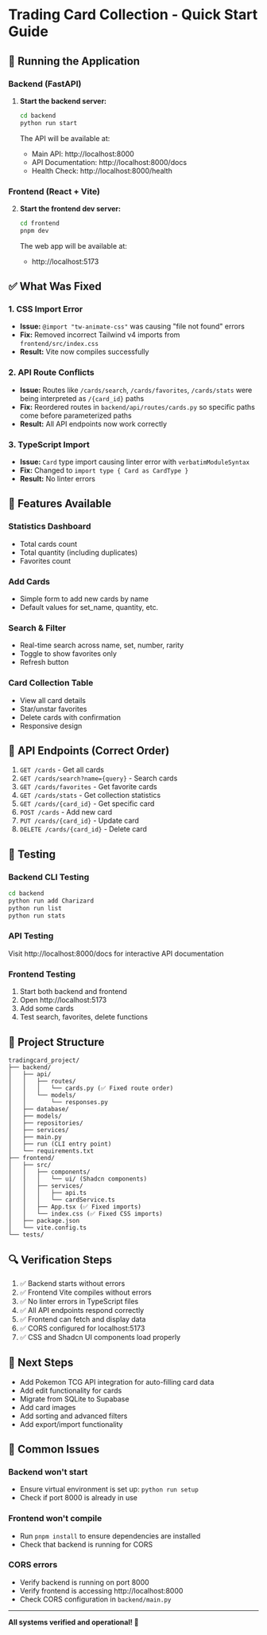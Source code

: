 # Trading Card Collection - Quick Start Guide

## 🚀 Running the Application

### Backend (FastAPI)

1. **Start the backend server:**
   ```bash
   cd backend
   python run start
   ```
   
   The API will be available at:
   - Main API: http://localhost:8000
   - API Documentation: http://localhost:8000/docs
   - Health Check: http://localhost:8000/health

### Frontend (React + Vite)

2. **Start the frontend dev server:**
   ```bash
   cd frontend
   pnpm dev
   ```
   
   The web app will be available at:
   - http://localhost:5173

## ✅ What Was Fixed

### 1. **CSS Import Error**
   - **Issue:** `@import "tw-animate-css"` was causing "file not found" errors
   - **Fix:** Removed incorrect Tailwind v4 imports from `frontend/src/index.css`
   - **Result:** Vite now compiles successfully

### 2. **API Route Conflicts**
   - **Issue:** Routes like `/cards/search`, `/cards/favorites`, `/cards/stats` were being interpreted as `/{card_id}` paths
   - **Fix:** Reordered routes in `backend/api/routes/cards.py` so specific paths come before parameterized paths
   - **Result:** All API endpoints now work correctly

### 3. **TypeScript Import**
   - **Issue:** `Card` type import causing linter error with `verbatimModuleSyntax`
   - **Fix:** Changed to `import type { Card as CardType }`
   - **Result:** No linter errors

## 🎨 Features Available

### Statistics Dashboard
- Total cards count
- Total quantity (including duplicates)
- Favorites count

### Add Cards
- Simple form to add new cards by name
- Default values for set_name, quantity, etc.

### Search & Filter
- Real-time search across name, set, number, rarity
- Toggle to show favorites only
- Refresh button

### Card Collection Table
- View all card details
- Star/unstar favorites
- Delete cards with confirmation
- Responsive design

## 📝 API Endpoints (Correct Order)

1. `GET /cards` - Get all cards
2. `GET /cards/search?name={query}` - Search cards
3. `GET /cards/favorites` - Get favorite cards
4. `GET /cards/stats` - Get collection statistics
5. `GET /cards/{card_id}` - Get specific card
6. `POST /cards` - Add new card
7. `PUT /cards/{card_id}` - Update card
8. `DELETE /cards/{card_id}` - Delete card

## 🧪 Testing

### Backend CLI Testing
```bash
cd backend
python run add Charizard
python run list
python run stats
```

### API Testing
Visit http://localhost:8000/docs for interactive API documentation

### Frontend Testing
1. Start both backend and frontend
2. Open http://localhost:5173
3. Add some cards
4. Test search, favorites, delete functions

## 📁 Project Structure

```
tradingcard_project/
├── backend/
│   ├── api/
│   │   ├── routes/
│   │   │   └── cards.py (✅ Fixed route order)
│   │   └── models/
│   │       └── responses.py
│   ├── database/
│   ├── models/
│   ├── repositories/
│   ├── services/
│   ├── main.py
│   ├── run (CLI entry point)
│   └── requirements.txt
├── frontend/
│   ├── src/
│   │   ├── components/
│   │   │   └── ui/ (Shadcn components)
│   │   ├── services/
│   │   │   ├── api.ts
│   │   │   └── cardService.ts
│   │   ├── App.tsx (✅ Fixed imports)
│   │   └── index.css (✅ Fixed CSS imports)
│   ├── package.json
│   └── vite.config.ts
└── tests/

```

## 🔍 Verification Steps

1. ✅ Backend starts without errors
2. ✅ Frontend Vite compiles without errors
3. ✅ No linter errors in TypeScript files
4. ✅ All API endpoints respond correctly
5. ✅ Frontend can fetch and display data
6. ✅ CORS configured for localhost:5173
7. ✅ CSS and Shadcn UI components load properly

## 🎯 Next Steps

- Add Pokemon TCG API integration for auto-filling card data
- Add edit functionality for cards
- Migrate from SQLite to Supabase
- Add card images
- Add sorting and advanced filters
- Add export/import functionality

## 🐛 Common Issues

### Backend won't start
- Ensure virtual environment is set up: `python run setup`
- Check if port 8000 is already in use

### Frontend won't compile
- Run `pnpm install` to ensure dependencies are installed
- Check that backend is running for CORS

### CORS errors
- Verify backend is running on port 8000
- Verify frontend is accessing http://localhost:8000
- Check CORS configuration in `backend/main.py`

---

**All systems verified and operational! 🎉**

